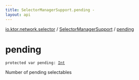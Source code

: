 ```yaml
---
title: SelectorManagerSupport.pending - 
layout: api
---
```


<div class='api-docs-breadcrumbs'><a href="../index.html">io.ktor.network.selector</a> / <a href="index.html">SelectorManagerSupport</a> / <a href="./pending.html">pending</a></div>

# pending

<div class="signature"><code><span class="keyword">protected</span> <span class="keyword">var </span><span class="identifier">pending</span><span class="symbol">: </span><a href="https://kotlinlang.org/api/latest/jvm/stdlib/kotlin/-int/index.html"><span class="identifier">Int</span></a></code></div>

Number of pending selectables

